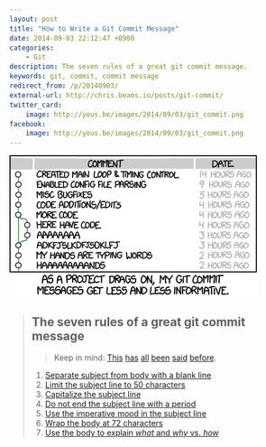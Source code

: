```yaml
---
layout: post
title: "How to Write a Git Commit Message"
date: 2014-09-03 22:12:47 +0900
categories:
    - Git
description: The seven rules of a great git commit message.
keywords: git, commit, commit message
redirect_from: /p/20140903/
external-url: http://chris.beams.io/posts/git-commit/
twitter_card:
    image: http://yous.be/images/2014/09/03/git_commit.png
facebook:
    image: http://yous.be/images/2014/09/03/git_commit.png
---
```


[![Git Commit](/images/2014/09/03/git_commit.png "Git Commit")](http://xkcd.com/1296/)

> ## The seven rules of a great git commit message
>
> > Keep in mind: [This](http://tbaggery.com/2008/04/19/a-note-about-git-commit-messages.html) [has](http://www.git-scm.com/book/en/Distributed-Git-Contributing-to-a-Project#Commit-Guidelines) [all](https://github.com/torvalds/subsurface/blob/master/README#L82-109) [been](http://who-t.blogspot.co.at/2009/12/on-commit-messages.html) [said](https://github.com/erlang/otp/wiki/writing-good-commit-messages) [before](https://github.com/spring-projects/spring-framework/blob/30bce7/CONTRIBUTING.md#format-commit-messages).
>
> 1. [Separate subject from body with a blank line](http://chris.beams.io/posts/git-commit/#separate)
> 2. [Limit the subject line to 50 characters](http://chris.beams.io/posts/git-commit/#limit-50)
> 3. [Capitalize the subject line](http://chris.beams.io/posts/git-commit/#capitalize)
> 4. [Do not end the subject line with a period](http://chris.beams.io/posts/git-commit/#end)
> 5. [Use the imperative mood in the subject line](http://chris.beams.io/posts/git-commit/#imperative)
> 6. [Wrap the body at 72 characters](http://chris.beams.io/posts/git-commit/#wrap-72)
> 7. [Use the body to explain _what_ and _why_ vs. _how_](http://chris.beams.io/posts/git-commit/#why-not-how)
